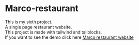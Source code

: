 # Marco-restaurant
This is my sixth project.<br>A single page restaurant website.<br>This project is made with tailwind and tailblocks.<br>If you want to see the demo click here <a href="https://glow-echo.github.io/Marco-restaurant/">Marco restaurant website</a>
